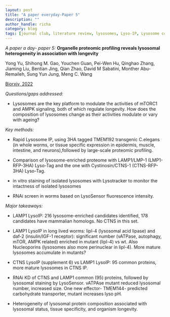 ```yaml
---
layout: post
title: "A paper everyday-Paper 5"
description: ""
author_handle: richa
category: blog
tags: [journal club, literature review, lysosomes, Lyso-IP, Lysosome composition, Worm, C. elegans, CTNS, LAMP1, TMEM192, TMEM144, Mass spectrometry]
---
```

*A paper a day- paper 5:*
 **Organelle proteomic profiling reveals lysosomal heterogeneity in association with longevity**

Yong Yu, Shihong M. Gao, Youchen Guan, Pei-Wen Hu, Qinghao Zhang, Jiaming Liu, Bentian Jing, Qian Zhao, David M Sabatini, Monther Abu-Remaileh, Sung Yun Jung, Meng C. Wang

[Biorxiv, 2022](https://www.biorxiv.org/content/10.1101/2022.10.16.512400v3.abstract?%3Fcollection=)

*Questions/gaps addressed:* 

- Lysosomes are the key platform to modulate the activities of mTORC1 and AMPK signaling, both of which regulate longevity. How does the composition of lysosomes change as their activities modulate or vary with ageing? 


*Key methods:* 

- Rapid Lysosome IP, using 3HA tagged TMEM192 transgenic C.elegans (in whole worms, or tissue specific expression in epidermis, muscle, intestine, and neurons),followed by large-scale proteomic profiling.

- Comparison of lysosome-enriched proteome with LAMP1/LMP-1 (LMP1-RFP-3HA) Lyso-Tag and the one with Cystinosin/CTNS-1 (CTNS-RFP-3HA) Lyso-Tag. 

- in vitro staining of isolated lysosomes with Lysotracker to monitor the intactness of isolated lysosomes
 
- RNAi screen in worms based on LysoSensor fluorescence intensity. 


*Major takeaways:*

- LAMP1 LysoIP: 216 lysosome-enriched candidates identified, 178 candidates have mammalian homologs. No CTNS in this set.

- LAMP1 LysoIP in long lived worms: lipl-4 (lysosomal acid lipase) and daf-2 (insulin/IGF-1 receptor): significant number (vATPase, autophagy, mTOR, AMPK related) enriched in mutant (lipl-4) vs wt. Also Nucleoporins (lysosomes also more perinuclear in lipl-4). More mature lysosomes accumulate in mutants?

- CTNS LysoIP (supplement 6) vs LAMP1 LysoIP: 95 common proteins, more mature lysosomes in CTNS IP.

- RNAi KD of CTNS and LAMP1 common (95) proteins, followed by lysosomal staining by LysoSensor. vATPAse mutant reduced lysosomal number, increased size. One new effector- TMEM144- predicted carbohydrate transporter, mutant increases lyso pH.

- Heterogeneity of lysosomal protein composition associated with lysosomal status, tissue specificity, and organism longevity.
 



